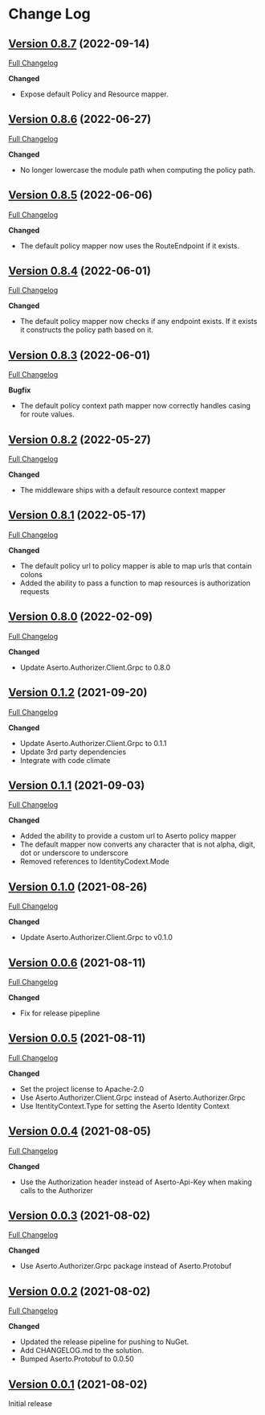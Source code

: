 # Change Log

## [Version 0.8.7](https://github.com/aserto-dev/aserto-dotnet/tree/v0.8.7) (2022-09-14)
[Full Changelog](https://github.com/aserto-dev/aserto-dotnet/compare/v0.8.6...v0.8.7)

**Changed**
- Expose default Policy and Resource mapper.

## [Version 0.8.6](https://github.com/aserto-dev/aserto-dotnet/tree/v0.8.6) (2022-06-27)
[Full Changelog](https://github.com/aserto-dev/aserto-dotnet/compare/v0.8.5...v0.8.6)

**Changed**
- No longer lowercase the module path when computing the policy path.

## [Version 0.8.5](https://github.com/aserto-dev/aserto-dotnet/tree/v0.8.5) (2022-06-06)
[Full Changelog](https://github.com/aserto-dev/aserto-dotnet/compare/v0.8.4...v0.8.5)

**Changed**
- The default policy mapper now uses the RouteEndpoint if it exists.


## [Version 0.8.4](https://github.com/aserto-dev/aserto-dotnet/tree/v0.8.4) (2022-06-01)
[Full Changelog](https://github.com/aserto-dev/aserto-dotnet/compare/v0.8.3...v0.8.4)

**Changed**
- The default policy mapper now checks if any endpoint exists. If it exists it constructs the policy path based on it.


## [Version 0.8.3](https://github.com/aserto-dev/aserto-dotnet/tree/v0.8.3) (2022-06-01)
[Full Changelog](https://github.com/aserto-dev/aserto-dotnet/compare/v0.8.2...v0.8.3)

**Bugfix**
- The default policy context path mapper now correctly handles casing for route values.

## [Version 0.8.2](https://github.com/aserto-dev/aserto-dotnet/tree/v0.8.2) (2022-05-27)
[Full Changelog](https://github.com/aserto-dev/aserto-dotnet/compare/v0.8.1...v0.8.2)

**Changed**
- The middleware ships with a default resource context mapper


## [Version 0.8.1](https://github.com/aserto-dev/aserto-dotnet/tree/v0.8.1) (2022-05-17)
[Full Changelog](https://github.com/aserto-dev/aserto-dotnet/compare/v0.8.0...v0.8.1)

**Changed**
- The default policy url to policy mapper is able to map urls that contain colons
- Added the ability to pass a function to map resources is authorization requests


## [Version 0.8.0](https://github.com/aserto-dev/aserto-dotnet/tree/v0.8.0) (2022-02-09)
[Full Changelog](https://github.com/aserto-dev/aserto-dotnet/compare/v0.1.2...v0.8.0)

**Changed**
- Update Aserto.Authorizer.Client.Grpc to 0.8.0

## [Version 0.1.2](https://github.com/aserto-dev/aserto-dotnet/tree/v0.1.2) (2021-09-20)
[Full Changelog](https://github.com/aserto-dev/aserto-dotnet/compare/v0.1.1...v0.1.2)

**Changed**
- Update Aserto.Authorizer.Client.Grpc to 0.1.1
- Update 3rd party dependencies
- Integrate with code climate

## [Version 0.1.1](https://github.com/aserto-dev/aserto-dotnet/tree/v0.1.1) (2021-09-03)
[Full Changelog](https://github.com/aserto-dev/aserto-dotnet/compare/v0.1.0...v0.1.1)

**Changed**
- Added the ability to provide a custom url to Aserto policy mapper
- The default mapper now converts any character that is not alpha, digit, dot or underscore to underscore
- Removed references to IdentityCodext.Mode

## [Version 0.1.0](https://github.com/aserto-dev/aserto-dotnet/tree/v0.1.0) (2021-08-26)
[Full Changelog](https://github.com/aserto-dev/aserto-dotnet/compare/v0.0.6...v0.1.0)

**Changed**
- Update Aserto.Authorizer.Client.Grpc to v0.1.0 

## [Version 0.0.6](https://github.com/aserto-dev/aserto-dotnet/tree/v0.0.6) (2021-08-11)
[Full Changelog](https://github.com/aserto-dev/aserto-dotnet/compare/v0.0.5...v0.0.6)

**Changed**
- Fix for release pipepline

## [Version 0.0.5](https://github.com/aserto-dev/aserto-dotnet/tree/v0.0.5) (2021-08-11)
[Full Changelog](https://github.com/aserto-dev/aserto-dotnet/compare/v0.0.4...v0.0.5)

**Changed**
- Set the project license to Apache-2.0
- Use Aserto.Authorizer.Client.Grpc instead of Aserto.Authorizer.Grpc
- Use ItentityContext.Type for setting the Aserto Identity Context

## [Version 0.0.4](https://github.com/aserto-dev/aserto-dotnet/tree/v0.0.4) (2021-08-05)
[Full Changelog](https://github.com/aserto-dev/aserto-dotnet/compare/v0.0.3...v0.0.4)

**Changed**
- Use the Authorization header instead of Aserto-Api-Key when making calls to the Authorizer

## [Version 0.0.3](https://github.com/aserto-dev/aserto-dotnet/tree/v0.0.3) (2021-08-02)
[Full Changelog](https://github.com/aserto-dev/aserto-dotnet/compare/v0.0.2...v0.0.3)

**Changed**
- Use Aserto.Authorizer.Grpc package instead of Aserto.Protobuf 

## [Version 0.0.2](https://github.com/aserto-dev/aserto-dotnet/tree/v0.0.2) (2021-08-02)
[Full Changelog](https://github.com/aserto-dev/aserto-dotnet/compare/v0.0.1...v0.0.2)

**Changed**
- Updated the release pipeline for pushing to NuGet.
- Add CHANGELOG.md to the solution.
- Bumped Aserto.Protobuf to 0.0.50

## [Version 0.0.1](https://github.com/aserto-dev/aserto-dotnet/tree/v0.0.1) (2021-08-02)

Initial release